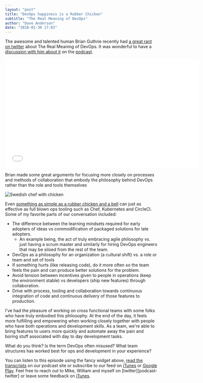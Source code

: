 ```yaml
---
layout: "post"
title: "DevOps happiness is a Rubber Chicken"
subtitle: "The Real Meaning of DevOps"
author: "Dave Anderson"
date: "2018-01-30 17:03"
---
```


The awesome and talented human Brian Guthrie recently had [a great rant on twitter][brian-devops-rant] about The Real Meaning of DevOps. It was wonderful to have a [discussion with him about it][episode-transcripts] on the [podcast][podcast].

[brian-devops-rant]: https://twitter.com/bguthrie/status/935260873316274179
[episode-transcripts]: https://www.stridenyc.com/podcasts/47-devops-with-brian-guthrie
[podcast]: https://www.stridenyc.com/podcasts

<iframe style="border: none" src="//html5-player.libsyn.com/embed/episode/id/6150314/height/360/width/640/theme/legacy/autonext/no/thumbnail/yes/autoplay/no/preload/no/no_addthis/no/direction/backward/" height="360" width="640" scrolling="no"  allowfullscreen webkitallowfullscreen mozallowfullscreen oallowfullscreen msallowfullscreen></iframe>

Brian made some great arguments for focusing more closely on processes and methods of collaboration that embody the philosophy behind DevOps rather than the role and tools themselves

![Swedish chef with chicken](https://media.giphy.com/media/mfXtM3EzEynS/giphy.gif)

Even [something as simple as a rubber chicken and a bell][rubber-chicken] can just as effective as full blown ops tooling such as Chef, Kubernetes and CircleCI. Some of my favorite parts of our conversation included:

- The difference between the learning mindsets required for early adopters of ideas vs commodification of packaged solutions for late adopters.
  - An example being, the act of truly embracing agile philosophy vs. just having a scrum master and similarly for hiring DevOps engineers that may be siloed from the rest of the team.
- DevOps as a philosophy for an organization (a cultural shift) vs. a role or team and set of tools
- If something hurts (like releasing code), do it more often so the team feels the pain and can produce better solutions for the problem.
- Avoid tension between incentives given to people in operations (keep the environment stable) vs developers (ship new features) through collaboration.
- Drive with process, tooling and collaboration towards continuous integration of code and continuous delivery of those features to production.

[rubber-chicken]: http://www.jamesshore.com/Blog/Continuous-Integration-on-a-Dollar-a-Day.html

I've had the pleasure of working on cross functional teams with some folks who have truly embodied this philosophy. At the end of the day, it feels more fulfilling and empowering when working closely together with people who have both operations and development skills. As a team, we're able to bring features to users more quickly and automate away the pain and boring stuff associated with day to day development tasks.

What do you think? Is the term DevOps often misused? What team structures has worked best for ops and development in your experience?

You can listen to this episode using the fancy widget above, [read the transcripts][episode-transcripts] on our podcast site or subscribe to our feed on [iTunes][itunes-subscribe] or [Google Play][google-subscribe]. Feel free to reach out to Mike, William and myself on [twitter][podcast-twitter] or leave some feedback on [iTunes][itunes-subscribe].

[itunes-subscribe]: https://itunes.apple.com/us/podcast/the-rabbit-hole-an-inside-look-into-software-development/id1223811385
[google-subscribe]: https://play.google.com/music/listen#/ps/Ivrri3o5umzfeop27vzjo3abgdy
[podcasts-twitter]: https://twitter.com/radiofreerabbit
